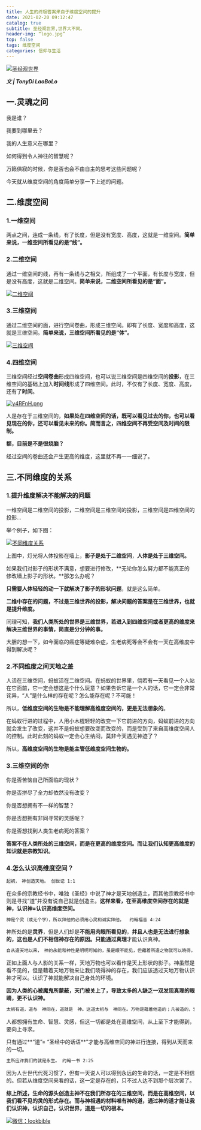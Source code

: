 ```yaml
---
title: 人生的终极答案来自于维度空间的提升
date: 2021-02-20 09:12:47
catalog: true
subtitle: 圣经观世界,世界大不同。
header-img: “logo.jpg”
top: false
tags: 维度空间
categories: 信仰与生活
---
```


[![圣经观世界](https://s3.ax1x.com/2021/02/17/y2qUoj.jpg)](https://imgchr.com/i/y2qUoj)

***文 | TonyDi LaoBoLo***

## 一.灵魂之问

我是谁？

我要到哪里去？

我的人生意义在哪里？

如何得到令人神往的智慧呢？



万籁俱寂的时候，你是否也会不由自主的思考这些问题呢？

今天就从维度空间的角度简单分享一下上述的问题。



## 二.维度空间

### 1.一维空间

两点之间，连成一条线，有了长度，但是没有宽度、高度，这就是一维空间。**简单来说，一维空间所看见的是“线”。**



### 2.二维空间

通过一维空间的线，再有一条线与之相交，所组成了一个平面，有长度与宽度，但是没有高度，这就是二维空间。**简单来说，二维空间所看见的是“面”。**

[![二维空间](https://s3.ax1x.com/2021/02/20/y4RAHA.jpg)](https://imgchr.com/i/y4RAHA)

### 3.三维空间

通过二维空间的面，进行空间卷曲，形成三维空间。即有了长度、宽度和高度，这就是三维空间。**简单来说，三维空间所看见的是“体”。**

[![三维空间](https://s3.ax1x.com/2021/02/20/y4RkBd.png)](https://imgchr.com/i/y4RkBd)

### 4.四维空间

三维空间经过**空间卷曲**形成四维空间，也可以说三维空间是四维空间的**投影**，在三维空间的基础上加入**时间线**形成了四维空间。此时，不仅有了长度、宽度、高度，还有了**时间**。

[![y4RFnH.png](https://s3.ax1x.com/2021/02/20/y4RFnH.png)](https://imgchr.com/i/y4RFnH)

人是存在于三维空间的，**如果处在四维空间的话，既可以看见过去的你，也可以看见现在的你，还可以看见未来的你。简而言之，四维空间不再受空间及时间的限制。**



**额，目前是不是很烧脑？**

经过空间的卷曲还会产生更高的维度，这里就不再一一细说了。



## 三.不同维度的关系

### 1.提升维度解决不能解决的问题

一维空间是二维空间的投影，二维空间是三维空间的投影，三维空间是四维空间的投影...

举个例子，如下图：

[![不同维度关系](https://s3.ax1x.com/2021/02/20/y4RPje.png)](https://imgchr.com/i/y4RPje)

上图中，灯光将人体投影在墙上，**影子是处于二维空间**，**人体是处于三维空间。**



如果我们对影子的形状不满意，想要进行修改，**无论你怎么努力都不能真正的修改墙上影子的形状。**那怎么办呢？

**只需要人体轻轻的动一下就解决了影子的形状问题**，就是这么简单。



**二维中存在的问题，不过是三维世界的投影，解决问题的答案是在三维世界，也就是提升维度。**

同理可知，**我们人类所处的世界是三维世界，若进入到四维空间或者更高的维度来解决三维世界的事情，简直是分分钟的事。**



大胆的想一下，如今面临的癌症等疑难杂症，生老病死等会不会有一天在高维度中得到解决呢？



### 2.不同维度之间天地之差

人活在三维空间，蚂蚁活在二维空间。在蚂蚁的世界里，倘若有一天看见一个人站在它面前，它一定会想这是个什么玩意？如果告诉它是一个人的话，它一定会非常诧异，“人”是什么样的存在呢？怎么能存在呢？不可能！



所以，**低维度空间的生物是不能理解高维度空间的，更是无法想象的**。



在蚂蚁行进的过程中，人用小木棍轻轻的改变一下它前进的方向，蚂蚁前进的方向就会发生了改变，这并不是蚂蚁想要改变而改变的，而是受到了来自高维度空间人的控制。此时此刻的蚂蚁一定会心生纳闷，莫非今天遇见神迹了？



所以，**高维度空间的生物是能主管低维度空间生物的。**



### 3.三维空间的你

你是否苦恼自己所面临的现状？

你是否拼尽了全力却依然没有改变？

你是否想拥有不一样的智慧？

你是否想拥有非同寻常的灵感呢？

你是否想找到人类生老病死的答案？



**答案不在人类所处的三维空间，而是在更高的维度空间。而让我们认知更高维度的知识就是宗教知识。**



### 4.怎么认识高维度空间？

```Markdown
起初，　神创造天地。 创世记 1:1 
```

在众多的宗教经书中，唯独《圣经》中说了神才是天地创造主，而其他宗教经书中则是寻找“道”并没有说自己就是创造主。**这样来看，在至高维度空间存在的就是神，认识神=认识高维度空间。**



```Markdown
神是个灵（或无个字），所以拜他的必须用心灵和诚实拜他。  约翰福音 4:24
```

神所处的是**灵界**，但是人们却是**不能用肉眼所看见的**，**并且人也是无法进行想象的，这也是人们不相信神存在的原因。**只能通过**真理**才能认识真神。



```Markdown
自从造天地以来，　神的永能和神性是明明可知的，虽是眼不能见，但藉着所造之物就可以晓得，叫人无可推诿。  罗马书 1:20 
```

正如上面人与人影的关系一样，天地万物也可以看作是天上形状的影子。神虽然是看不见的，但是藉着天地万物来让我们晓得神的存在，我们应该透过天地万物认识神才可以。认识了神就能解决自己身处的环境。



**因为人类的心被魔鬼所蒙蔽，天门被关上了，导致太多的人缺乏一双发现真理的眼睛，更不认识神。**



```Markdown
太初有道，道与　神同在，道就是　神。这道太初与　神同在。万物是藉着他造的；凡被造的，没有一样不是藉着他造的。 约翰福音 1:1-3
```

人都想拥有生命、智慧、灵感，但这一切都是处在高维空间，从上至下才能得到，要向上寻求。



只有通过**“道”= “圣经中的话语**”才能与高维空间的神进行连接，得到从天而来的一切。



```Markdown
主所应许我们的就是永生。 约翰一书 2:25
```

因为人世世代代死习惯了，但有一天说人可以得到永远的生命的话，一定是不相信的。但若从维度空间来看的话，这一定是存在的，只不过人达不到那个层次罢了。



**综上所述，生命的源头创造主神不在我们所存在的三维空间，而是在高维空间，以我们看不见的灵的形式存在。而与神相遇的材料唯有神的道，通过神的道才能让我们认识神，认识自己，认识世界，道是一切的根本。**



[![微信：lookbible](https://s3.ax1x.com/2021/02/20/y4hAHJ.jpg)](https://imgchr.com/i/y4hAHJ)


















